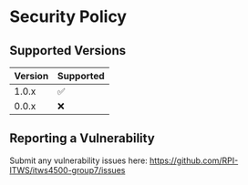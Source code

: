 # Security Policy

## Supported Versions

| Version | Supported          |
| ------- | ------------------ |
| 1.0.x   | :white_check_mark: |
| 0.0.x   | :x:                |

## Reporting a Vulnerability

Submit any vulnerability issues here:
https://github.com/RPI-ITWS/itws4500-group7/issues
